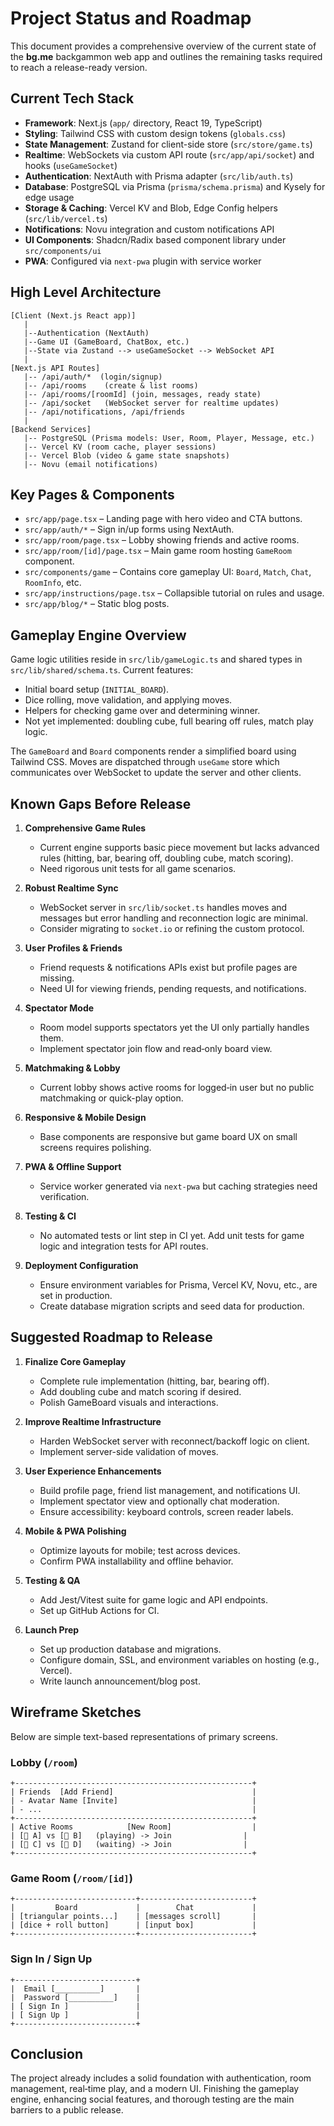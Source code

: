 # Project Status and Roadmap

This document provides a comprehensive overview of the current state of the **bg.me** backgammon web app and outlines the remaining tasks required to reach a release-ready version.

## Current Tech Stack

- **Framework**: Next.js (`app/` directory, React 19, TypeScript)
- **Styling**: Tailwind CSS with custom design tokens (`globals.css`)
- **State Management**: Zustand for client-side store (`src/store/game.ts`)
- **Realtime**: WebSockets via custom API route (`src/app/api/socket`) and hooks (`useGameSocket`)
- **Authentication**: NextAuth with Prisma adapter (`src/lib/auth.ts`)
- **Database**: PostgreSQL via Prisma (`prisma/schema.prisma`) and Kysely for edge usage
- **Storage & Caching**: Vercel KV and Blob, Edge Config helpers (`src/lib/vercel.ts`)
- **Notifications**: Novu integration and custom notifications API
- **UI Components**: Shadcn/Radix based component library under `src/components/ui`
- **PWA**: Configured via `next-pwa` plugin with service worker

## High Level Architecture

```
[Client (Next.js React app)]
   |
   |--Authentication (NextAuth)
   |--Game UI (GameBoard, ChatBox, etc.)
   |--State via Zustand --> useGameSocket --> WebSocket API
   |
[Next.js API Routes]
   |-- /api/auth/*  (login/signup)
   |-- /api/rooms    (create & list rooms)
   |-- /api/rooms/[roomId] (join, messages, ready state)
   |-- /api/socket   (WebSocket server for realtime updates)
   |-- /api/notifications, /api/friends
   |
[Backend Services]
   |-- PostgreSQL (Prisma models: User, Room, Player, Message, etc.)
   |-- Vercel KV (room cache, player sessions)
   |-- Vercel Blob (video & game state snapshots)
   |-- Novu (email notifications)
```

## Key Pages & Components

- `src/app/page.tsx` – Landing page with hero video and CTA buttons.
- `src/app/auth/*` – Sign in/up forms using NextAuth.
- `src/app/room/page.tsx` – Lobby showing friends and active rooms.
- `src/app/room/[id]/page.tsx` – Main game room hosting `GameRoom` component.
- `src/components/game` – Contains core gameplay UI: `Board`, `Match`, `Chat`, `RoomInfo`, etc.
- `src/app/instructions/page.tsx` – Collapsible tutorial on rules and usage.
- `src/app/blog/*` – Static blog posts.

## Gameplay Engine Overview

Game logic utilities reside in `src/lib/gameLogic.ts` and shared types in `src/lib/shared/schema.ts`. Current features:

- Initial board setup (`INITIAL_BOARD`).
- Dice rolling, move validation, and applying moves.
- Helpers for checking game over and determining winner.
- Not yet implemented: doubling cube, full bearing off rules, match play logic.

The `GameBoard` and `Board` components render a simplified board using Tailwind CSS. Moves are dispatched through `useGame` store which communicates over WebSocket to update the server and other clients.

## Known Gaps Before Release

1. **Comprehensive Game Rules**
   - Current engine supports basic piece movement but lacks advanced rules (hitting, bar, bearing off, doubling cube, match scoring).
   - Need rigorous unit tests for all game scenarios.

2. **Robust Realtime Sync**
   - WebSocket server in `src/lib/socket.ts` handles moves and messages but error handling and reconnection logic are minimal.
   - Consider migrating to `socket.io` or refining the custom protocol.

3. **User Profiles & Friends**
   - Friend requests & notifications APIs exist but profile pages are missing.
   - Need UI for viewing friends, pending requests, and notifications.

4. **Spectator Mode**
   - Room model supports spectators yet the UI only partially handles them.
   - Implement spectator join flow and read‑only board view.

5. **Matchmaking & Lobby**
   - Current lobby shows active rooms for logged‑in user but no public matchmaking or quick-play option.

6. **Responsive & Mobile Design**
   - Base components are responsive but game board UX on small screens requires polishing.

7. **PWA & Offline Support**
   - Service worker generated via `next-pwa` but caching strategies need verification.

8. **Testing & CI**
   - No automated tests or lint step in CI yet. Add unit tests for game logic and integration tests for API routes.

9. **Deployment Configuration**
   - Ensure environment variables for Prisma, Vercel KV, Novu, etc., are set in production.
   - Create database migration scripts and seed data for production.

## Suggested Roadmap to Release

1. **Finalize Core Gameplay**
   - Complete rule implementation (hitting, bar, bearing off).
   - Add doubling cube and match scoring if desired.
   - Polish GameBoard visuals and interactions.

2. **Improve Realtime Infrastructure**
   - Harden WebSocket server with reconnect/backoff logic on client.
   - Implement server-side validation of moves.

3. **User Experience Enhancements**
   - Build profile page, friend list management, and notifications UI.
   - Implement spectator view and optionally chat moderation.
   - Ensure accessibility: keyboard controls, screen reader labels.

4. **Mobile & PWA Polishing**
   - Optimize layouts for mobile; test across devices.
   - Confirm PWA installability and offline behavior.

5. **Testing & QA**
   - Add Jest/Vitest suite for game logic and API endpoints.
   - Set up GitHub Actions for CI.

6. **Launch Prep**
   - Set up production database and migrations.
   - Configure domain, SSL, and environment variables on hosting (e.g., Vercel).
   - Write launch announcement/blog post.

## Wireframe Sketches

Below are simple text-based representations of primary screens.

### Lobby (`/room`)
```
+-----------------------------------------------------+
| Friends  [Add Friend]                               |
| - Avatar Name [Invite]                              |
| - ...                                               |
+-----------------------------------------------------+
| Active Rooms            [New Room]                  |
| [🧑 A] vs [🧑 B]   (playing) -> Join                |
| [🧑 C] vs [🧑 D]   (waiting) -> Join                |
+-----------------------------------------------------+
```

### Game Room (`/room/[id]`)
```
+---------------------------+-------------------------+
|         Board             |        Chat             |
| [triangular points...]    | [messages scroll]       |
| [dice + roll button]      | [input box]             |
+---------------------------+-------------------------+
```

### Sign In / Sign Up
```
+---------------------------+
|  Email [__________]       |
|  Password [__________]    |
| [ Sign In ]               |
| [ Sign Up ]               |
+---------------------------+
```

## Conclusion

The project already includes a solid foundation with authentication, room management, real‑time play, and a modern UI. Finishing the gameplay engine, enhancing social features, and thorough testing are the main barriers to a public release.

